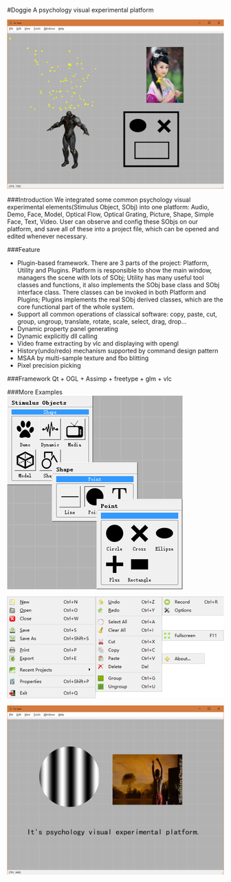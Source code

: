 #Doggie
A psychology visual experimental platform

![main](https://github.com/Code-Guy/Doggie/blob/master/snapshots/main.png?raw=true)

###Introduction
We integrated some common psychology visual experimental elements(Stimulus Object, SObj) into one platform: Audio, Demo, Face, Model, Optical Flow, Optical Grating, Picture, Shape, Simple Face, Text, Video. User can observe and config these SObjs on our platform, and save all of these into a project file, which can be opened and edited whenever necessary.

###Feature
 - Plugin-based framework. There are 3 parts of the project: Platform, Utility and Plugins. Platform is responsible to show the main window, managers the scene with lots of SObj; Utility has many useful tool classes and functions, it also implements the SObj base class and SObj interface class. There classes can be invoked in both Platform and Plugins; Plugins implements the real SObj derived classes, which are the core functional part of the whole system.
 - Support all common operations of classical software: copy, paste, cut, group, ungroup, translate, rotate, scale, select, drag, drop...
 - Dynamic property panel generating
 - Dynamic explicitly dll calling
 - Video frame extracting by vlc and displaying with opengl
 - History(undo/redo) mechanism supported by command design pattern
 - MSAA by multi-sample texture and fbo blitting
 - Pixel precision picking
 
###Framework
 Qt + OGL + Assimp + freetype + glm + vlc
 
###More Examples
![overlook](https://github.com/Code-Guy/Doggie/blob/master/snapshots/QQ%E6%88%AA%E5%9B%BE20170113205329.png?raw=true)

![overlook](https://github.com/Code-Guy/Doggie/blob/master/snapshots/QQ%E6%88%AA%E5%9B%BE20170113205634.png?raw=true)

![overlook](https://github.com/Code-Guy/Doggie/blob/master/snapshots/QQ%E6%88%AA%E5%9B%BE20170113205557.png?raw=true)

